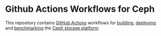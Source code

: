 # Github Actions Workflows for Ceph

This repository contains [GitHub Actions][gha] workflows for 
[building](./workflows/dev), [deploying](./workflows/deploy) and 
[benchmarking](.workflows/bench) the [Ceph storage platform][ceph].

[gha]: https://developer.github.com/actions/managing-workflows/workflow-configuration-options/#example-workflow
[ceph]: https://ceph.com
